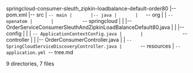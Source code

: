 springcloud-consumer-sleuth_zipkin-loadbalance-default-order80
|-- pom.xml
|-- src
|   `-- main
|       |-- java
|       |   `-- org
|       |       `-- openatom
|       |           `-- springcloud
|       |               |-- OrderServiceConsumerSleuthAndZipkinLoadBalanceDefault80.java
|       |               |-- config
|       |               |   `-- ApplicationContextConfig.java
|       |               `-- controller
|       |                   |-- OrderConsumerController.java
|       |                   `-- SpringCloudServiceDiscoveryController.java
|       `-- resources
|           `-- application.yml
`-- tree.md

9 directories, 7 files
